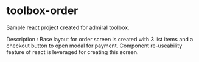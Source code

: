 # toolbox-order
Sample react project created for admiral toolbox.

Description : Base layout for order screen is created with 3 list items and a checkout button to open modal for payment.
Component re-useability feature of react is leveraged for creating this screen.
